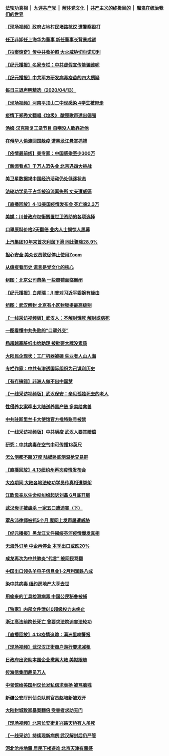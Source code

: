 

####  [法轮功真相](../../../../basic/blob/master/README.md?t=04141430) &nbsp;|&nbsp; [九评共产党](../../../../9ping.md/blob/master/README.md?t=04141430) &nbsp;|&nbsp; [解体党文化](../../../../jtdwh.md/blob/master/README.md?t=04141430)  &nbsp;|&nbsp; [共产主义的终极目的](../../../../gczydzjmd.md/blob/master/README.md?t=04141430) &nbsp;|&nbsp; [魔鬼在统治我们的世界](../../../../mgztzwmdsj.md/blob/master/README.md?t=04141430) 

#### [【现场视频】政府占地村民堵路抗议 遭警察殴打](../pages/nsc413/n12029072.md?t=04141430) 

#### [任正非卸任上海华为董事 新任董事长背景成谜](../pages/nsc413/n12028823.md?t=04141430) 


#### [【拍案惊奇】传中共收护照 大火威胁切尔诺贝利](../pages/nsc413/n12028696.md?t=04141430) 

#### [【纪元播报】名家专栏：中共虚假宣传能骗谁呢](../pages/nsc413/n12027680.md?t=04141430) 

#### [【纪元播报】中共军方研发病毒疫苗的四大质疑](../pages/nsc413/n12027378.md?t=04141430) 

#### [每日三退声明精选（2020/04/13）](../pages/nsc413/n12028848.md?t=04141430) 

#### [【现场视频】河南平顶山二中现感染 4学生被带走](../pages/nsc413/n12027873.md?t=04141430) 

#### [疫情下郑秀文翻唱《垃圾》 酸楚歌声透出倔强](../pages/nsc413/n12028220.md?t=04141430) 

#### [汤姆·汉克斯复工录节目 自嘲没人敢靠近他](../pages/nsc413/n12027955.md?t=04141430) 

#### [在俄华人偷渡回国躲疫 遭黑龙江悬赏抓捕](../pages/nsc413/n12028323.md?t=04141430) 

#### [【疫情最前线】美专家：中国感染至少300万](../pages/nsc413/n12028103.md?t=04141430) 

#### [【新闻看点】千万人恐失业 北京遇四大挑战](../pages/nsc413/n12027860.md?t=04141430) 

#### [美卫星数据揭中国经济活动仍处低迷状态](../pages/nsc413/n12028110.md?t=04141430) 

#### [法轮功学员于占华被迫流离失所 丈夫遭威逼](../pages/nsc413/n12025063.md?t=04141430) 

#### [【直播回放】4·13美国疫情发布会 死亡逾2.3万](../pages/nsc413/n12023005.md?t=04141430) 

#### [美媒：川普政府权衡搁置世卫资助的各项选择](../pages/nsc413/n12028055.md?t=04141430) 

#### [口罩原料价格2天翻倍 业内人士揭惊人黑幕](../pages/nsc413/n12027727.md?t=04141430) 

#### [上汽集团10年来首次利润下滑 同比骤降28.9%](../pages/nsc413/n12027940.md?t=04141430) 

#### [担心安全 美众议员敦促停止使用Zoom](../pages/nsc413/n12028062.md?t=04141430) 

#### [从瘟疫看历史 谎言是党文化的核心](../pages/nsc413/n12027982.md?t=04141430) 

#### [组图：北京公司萧条 一些商铺面临倒闭](../pages/nsc413/n12027898.md?t=04141430) 

#### [【纪元播报】白邦瑞：川普对习近平委婉有缘由](../pages/nsc413/n12027465.md?t=04141430) 

#### [组图：武汉解封 北京有小区封锁提最高级别](../pages/nsc413/n12027760.md?t=04141430) 

#### [【一线采访视频版】武汉人：不解封饿死 解封或病死](../pages/nsc413/n12027295.md?t=04141430) 

#### [一图看懂中共失败的“口罩外交”](../pages/nsc413/n12026088.md?t=04141430) 

#### [杨超越塞脏纸巾给助理 被批耍大牌没素质](../pages/nsc413/n12027681.md?t=04141430) 

#### [大陆民企现状：工厂机器被砸 失业者人山人海](../pages/nsc413/n12027648.md?t=04141430) 

#### [专栏作家：中共有渗透国际组织为己谋利历史](../pages/nsc413/n12025937.md?t=04141430) 

#### [【有冇搞错】非洲人做不出中国梦](../pages/nsc413/n12027709.md?t=04141430) 

#### [【一线采访视频版】武汉保安：亲见孤独死去的老人](../pages/nsc413/n12027298.md?t=04141430) 

#### [性侵养女案牵出大陆送养黑产链 多卖给禽兽](../pages/nsc413/n12027617.md?t=04141430) 

#### [中共驻斯里兰卡大使馆官方推特账号被禁](../pages/nsc413/n12027418.md?t=04141430) 

#### [【一线采访视频版】中共瞒疫 武汉人要其赔偿](../pages/nsc413/n12027297.md?t=04141430) 

#### [研究：中共病毒在空气中可传播13英尺](../pages/nsc413/n12026960.md?t=04141430) 

#### [怎么测都不超37度 陆媒卧底测温枪交易群](../pages/nsc413/n12027427.md?t=04141430) 

#### [【直播回放】4.13纽约州再次疫情发布会](../pages/nsc413/n12027485.md?t=04141430) 

#### [大疫期间 大陆各地法轮功学员传真相遭绑架](../pages/nsc413/n12026769.md?t=04141430) 

#### [江歌母亲以生命权纠纷起诉刘鑫 6月底开庭](../pages/nsc413/n12026945.md?t=04141430) 

#### [武汉母子被虐杀 一家五口遭迫害（下）](../pages/nsc413/n12019707.md?t=04141430) 

#### [覃永沛律师被抓5个月 妻网上发声屡遭威胁](../pages/nsc413/n12027532.md?t=04141430) 

#### [【纪元播报】黑龙江文件揭绥芬河疫情爆发真相](../pages/nsc413/n12027249.md?t=04141430) 

#### [无海外订单 中企再停业 本季出口或跌20%](../pages/nsc413/n12027413.md?t=04141430) 

#### [成龙再次为中共肺炎“代言” 被网民骂翻](../pages/nsc413/n12027356.md?t=04141430) 

#### [中国出口领头羊电子信息业1-2月利润跌八成](../pages/nsc413/n12027467.md?t=04141430) 

#### [染中共病毒 纽约房地产大亨去世](../pages/nsc413/n12027148.md?t=04141430) 

#### [用偷来的工具检测病毒 中国公民秘鲁被捕](../pages/nsc413/n12027194.md?t=04141430) 

#### [【独家】内部文件泄610超级权力未终止](../pages/nsc413/n12023895.md?t=04141430) 


#### [浙江高法前院长死亡 曾要求法院迫害法轮功](../pages/nsc413/n12026916.md?t=04141430) 

#### [【直播回放】4.13疫情追踪：满洲里响警报](../pages/nsc413/n12026894.md?t=04141430) 

#### [【现场视频】武汉汉正街商户游行要求减租](../pages/nsc413/n12026799.md?t=04141430) 

#### [日政府出资助本国企业撤离大陆 美拟跟随](../pages/nsc413/n12025564.md?t=04141430) 

#### [传海信集团裁员万人](../pages/nsc413/n12025988.md?t=04141430) 

#### [中领馆给美国州议长发私信求表扬 被骂脑残](../pages/nsc413/n12026823.md?t=04141430) 

#### [新疆公安厅刑侦总队前官员赵培新被双开](../pages/nsc413/n12026811.md?t=04141430) 

#### [大陆封城致家暴案翻倍 受害者求助无门](../pages/nsc413/n12026760.md?t=04141430) 

#### [【现场视频】北京长安街复兴路天桥有人吊死](../pages/nsc413/n12026146.md?t=04141430) 

#### [【一线采访】持续现新病例 武汉解封后仍严管](../pages/nsc413/n12026624.md?t=04141430) 

#### [河北沧州地震 居民下楼避难 北京天津有震感](../pages/nsc413/n12026413.md?t=04141430) 

